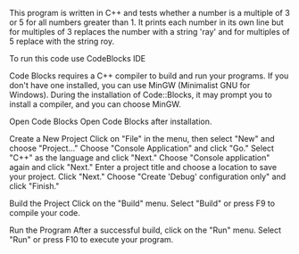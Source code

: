 This program is written in C++ and tests whether a number is a multiple of 3 or 5 for all numbers greater than 1.
It prints each number in its own line but for multiples of 3 replaces the number with a string 'ray' and for multiples of 5 replace with the string roy.

To run this code use CodeBlocks IDE

Code Blocks requires a C++ compiler to build and run your programs. If you don't have one installed, you can use MinGW (Minimalist GNU for Windows). During the installation of Code::Blocks, it may prompt you to install a compiler, and you can choose MinGW.

Open Code Blocks
Open Code Blocks after installation.

Create a New Project
Click on "File" in the menu, then select "New" and choose "Project..."
Choose "Console Application" and click "Go."
Select "C++" as the language and click "Next."
Choose "Console application" again and click "Next."
Enter a project title and choose a location to save your project. Click "Next."
Choose "Create 'Debug' configuration only" and click "Finish."

Build the Project
Click on the "Build" menu.
Select "Build" or press F9 to compile your code.

Run the Program
After a successful build, click on the "Run" menu.
Select "Run" or press F10 to execute your program.